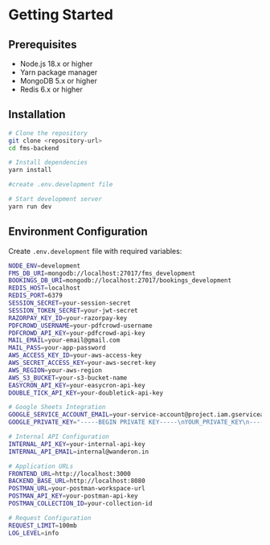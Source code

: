 # Getting Started

## Prerequisites

- Node.js 18.x or higher
- Yarn package manager
- MongoDB 5.x or higher
- Redis 6.x or higher

## Installation

```bash
# Clone the repository
git clone <repository-url>
cd fms-backend

# Install dependencies
yarn install

#create .env.development file

# Start development server
yarn run dev
```

## Environment Configuration

Create `.env.development` file with required variables:

```bash
NODE_ENV=development
FMS_DB_URI=mongodb://localhost:27017/fms_development
BOOKINGS_DB_URI=mongodb://localhost:27017/bookings_development
REDIS_HOST=localhost
REDIS_PORT=6379
SESSION_SECRET=your-session-secret
SESSION_TOKEN_SECRET=your-jwt-secret
RAZORPAY_KEY_ID=your-razorpay-key
PDFCROWD_USERNAME=your-pdfcrowd-username
PDFCROWD_API_KEY=your-pdfcrowd-api-key
MAIL_EMAIL=your-email@gmail.com
MAIL_PASS=your-app-password
AWS_ACCESS_KEY_ID=your-aws-access-key
AWS_SECRET_ACCESS_KEY=your-aws-secret-key
AWS_REGION=your-aws-region
AWS_S3_BUCKET=your-s3-bucket-name
EASYCRON_API_KEY=your-easycron-api-key
DOUBLE_TICK_API_KEY=your-doubletick-api-key

# Google Sheets Integration
GOOGLE_SERVICE_ACCOUNT_EMAIL=your-service-account@project.iam.gserviceaccount.com
GOOGLE_PRIVATE_KEY="-----BEGIN PRIVATE KEY-----\nYOUR_PRIVATE_KEY\n-----END PRIVATE KEY-----\n"

# Internal API Configuration
INTERNAL_API_KEY=your-internal-api-key
INTERNAL_API_EMAIL=internal@wanderon.in

# Application URLs
FRONTEND_URL=http://localhost:3000
BACKEND_BASE_URL=http://localhost:8080
POSTMAN_URL=your-postman-workspace-url
POSTMAN_API_KEY=your-postman-api-key
POSTMAN_COLLECTION_ID=your-collection-id

# Request Configuration
REQUEST_LIMIT=100mb
LOG_LEVEL=info
```